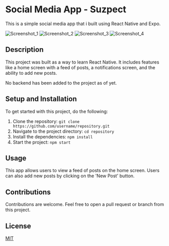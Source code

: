 # Social Media App - Suzpect

This is a simple social media app that i built using React Native and Expo.

![Screenshot_1](./screenshots/screenshot_1.png)
![Screenshot_2](./screenshots/screenshot_2.png)
![Screenshot_3](./screenshots/screenshot_3.png)
![Screenshot_4](./screenshots/screenshot_4.png)

## Description

This project was built as a way to learn React Native. It includes features like a home screen with a feed of posts, a notifications screen, and the ability to add new posts.

No backend has been added to the project as of yet.
## Setup and Installation

To get started with this project, do the following:

1. Clone the repository: `git clone https://github.com/username/repository.git`
2. Navigate to the project directory: `cd repository`
3. Install the dependencies: `npm install`
4. Start the project: `npm start`

## Usage

This app allows users to view a feed of posts on the home screen. Users can also add new posts by clicking on the 'New Post' button.

## Contributions

Contributions are welcome. Feel free to open a pull request or branch from this project.

## License

[MIT](https://choosealicense.com/licenses/mit/)
